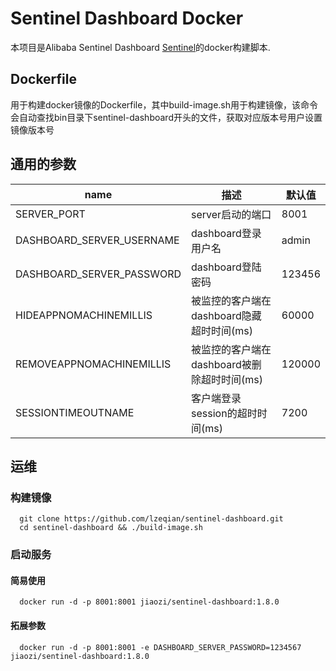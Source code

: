 # Sentinel Dashboard Docker

本项目是Alibaba Sentinel Dashboard [Sentinel](https://github.com/alibaba/Sentinel)的docker构建脚本.

## Dockerfile
用于构建docker镜像的Dockerfile，其中build-image.sh用于构建镜像，该命令会自动查找bin目录下sentinel-dashboard开头的文件，获取对应版本号用户设置镜像版本号


## 通用的参数

| name                         | 描述                            | 默认值                         |
| ---------------------------- | -------------------------------------- | ------------------------------ |
| SERVER_PORT                  | server启动的端口                         | 8001                           |
| DASHBOARD_SERVER_USERNAME    | dashboard登录用户名                  | admin            |
| DASHBOARD_SERVER_PASSWORD    | dashboard登陆密码                     | 123456                   |
| HIDEAPPNOMACHINEMILLIS       | 被监控的客户端在dashboard隐藏超时时间(ms)   | 60000                    |
| REMOVEAPPNOMACHINEMILLIS       | 被监控的客户端在dashboard被删除超时时间(ms)   | 120000                    |
| SESSIONTIMEOUTNAME       | 客户端登录session的超时时间(ms)   | 7200                    |

## 运维
### 构建镜像
```shell script
  git clone https://github.com/lzeqian/sentinel-dashboard.git
  cd sentinel-dashboard && ./build-image.sh
```
### 启动服务
#### 简易使用
```shell script
  docker run -d -p 8001:8001 jiaozi/sentinel-dashboard:1.8.0
```
#### 拓展参数
```shell script
  docker run -d -p 8001:8001 -e DASHBOARD_SERVER_PASSWORD=1234567 jiaozi/sentinel-dashboard:1.8.0
```